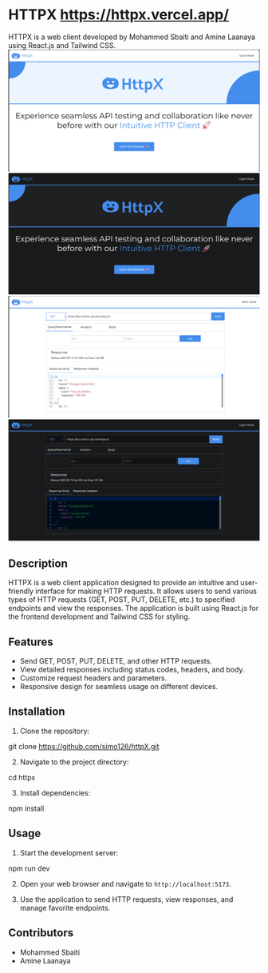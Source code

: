 # HTTPX https://httpx.vercel.app/

HTTPX is a web client developed by Mohammed Sbaiti and Amine Laanaya using React.js and Tailwind CSS.
<img src="/public/1.jpg" title="HomePage Light theme - Sbaiti Mohammed & Amine Laanya" >
<img src="/public/2.jpg" title="HomePage Dark theme- Sbaiti Mohammed & Amine Laanya" >
<img src="/public/3.jpg" title="App Light theme- Sbaiti Mohammed & Amine Laanya" >
<img src="/public/4.jpg" title="App Dark theme- Sbaiti Mohammed & Amine Laanya" >


## Description

HTTPX is a web client application designed to provide an intuitive and user-friendly interface for making HTTP requests. It allows users to send various types of HTTP requests (GET, POST, PUT, DELETE, etc.) to specified endpoints and view the responses. The application is built using React.js for the frontend development and Tailwind CSS for styling.

## Features

- Send GET, POST, PUT, DELETE, and other HTTP requests.
- View detailed responses including status codes, headers, and body.
- Customize request headers and parameters.
- Responsive design for seamless usage on different devices.

## Installation

1. Clone the repository:

git clone https://github.com/simo126/httpX.git

2. Navigate to the project directory:

cd httpx

3. Install dependencies:

npm install

## Usage

1. Start the development server:

npm run dev

2. Open your web browser and navigate to `http://localhost:5173`.

3. Use the application to send HTTP requests, view responses, and manage favorite endpoints.

## Contributors

- Mohammed Sbaiti
- Amine Laanaya
